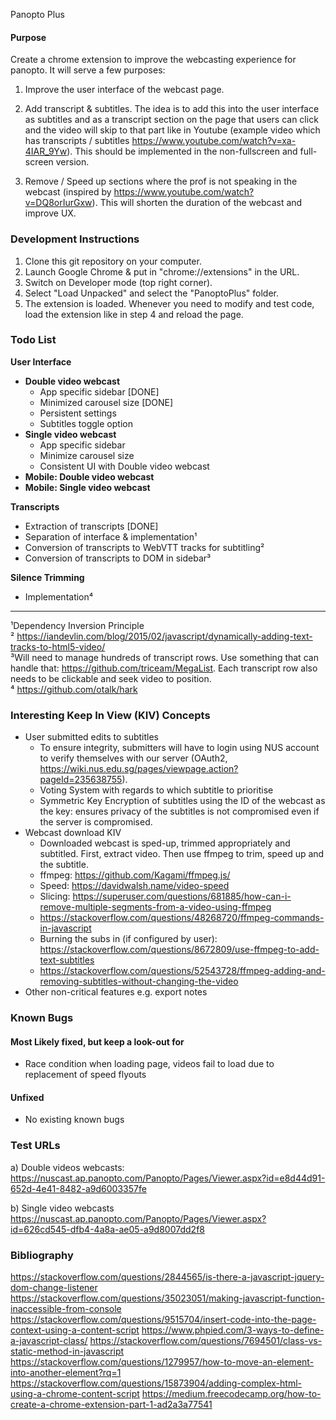 Panopto Plus

#### Purpose
Create a chrome extension to improve the webcasting experience for panopto. It will serve a few purposes:

1. Improve the user interface of the webcast page. 

2. Add transcript & subtitles. The idea is to add this into the user interface as subtitles and as a transcript section on the page that users can click and the video will skip to that part like in Youtube (example video which has transcripts / subtitles https://www.youtube.com/watch?v=xa-4IAR_9Yw). This should be implemented in the non-fullscreen and full-screen version.

3. Remove / Speed up sections where the prof is not speaking in the webcast (inspired by https://www.youtube.com/watch?v=DQ8orIurGxw). This will shorten the duration of the webcast and improve UX.

### Development Instructions
1. Clone this git repository on your computer.
2. Launch Google Chrome & put in "chrome://extensions" in the URL.
3. Switch on Developer mode (top right corner).
4. Select "Load Unpacked" and select the "PanoptoPlus" folder.
5. The extension is loaded. Whenever you need to modify and test code, load the extension like in step 4 and reload the page.

### Todo List
__User Interface__
  * __Double video webcast__
    * App specific sidebar [DONE]
    * Minimized carousel size [DONE]
    * Persistent settings
    * Subtitles toggle option
  * __Single video webcast__
    * App specific sidebar
    * Minimize carousel size
    * Consistent UI with Double video webcast
  * __Mobile: Double video webcast__
  * __Mobile: Single video webcast__

__Transcripts__
* Extraction of transcripts [DONE]
* Separation of interface & implementation¹
* Conversion of transcripts to WebVTT tracks for subtitling²
* Conversion of transcripts to DOM in sidebar³

__Silence Trimming__
* Implementation⁴

---
¹Dependency Inversion Principle  
² https://iandevlin.com/blog/2015/02/javascript/dynamically-adding-text-tracks-to-html5-video/  
³Will need to manage hundreds of transcript rows. Use something that can handle that: https://github.com/triceam/MegaList. Each transcript row also needs to be clickable and seek video to position.  
⁴ https://github.com/otalk/hark    


### Interesting Keep In View (KIV) Concepts
* User submitted edits to subtitles 
  * To ensure integrity, submitters will have to login using NUS account to verify themselves with our server (OAuth2, https://wiki.nus.edu.sg/pages/viewpage.action?pageId=235638755).
  * Voting System with regards to which subtitle to prioritise
  * Symmetric Key Encryption of subtitles using the ID of the webcast as the key: ensures privacy of the subtitles is not compromised even if the server is compromised.
* Webcast download KIV
  * Downloaded webcast is sped-up, trimmed appropriately and subtitled. First, extract video. Then use ffmpeg to trim, speed up and the subtitle.
  * ffmpeg: https://github.com/Kagami/ffmpeg.js/
  * Speed: https://davidwalsh.name/video-speed
  * Slicing: https://superuser.com/questions/681885/how-can-i-remove-multiple-segments-from-a-video-using-ffmpeg
  * https://stackoverflow.com/questions/48268720/ffmpeg-commands-in-javascript
  * Burning the subs in (if configured by user): https://stackoverflow.com/questions/8672809/use-ffmpeg-to-add-text-subtitles
  * https://stackoverflow.com/questions/52543728/ffmpeg-adding-and-removing-subtitles-without-changing-the-video
* Other non-critical features e.g. export notes

### Known Bugs
#### Most Likely fixed, but keep a look-out for
* Race condition when loading page, videos fail to load due to replacement of speed flyouts

#### Unfixed
* No existing known bugs

### Test URLs
a) Double videos webcasts:
https://nuscast.ap.panopto.com/Panopto/Pages/Viewer.aspx?id=e8d44d91-652d-4e41-8482-a9d6003357fe

b) Single video webcasts
https://nuscast.ap.panopto.com/Panopto/Pages/Viewer.aspx?id=626cd545-dfb4-4a8a-ae05-a9d8007dd2f8


### Bibliography
https://stackoverflow.com/questions/2844565/is-there-a-javascript-jquery-dom-change-listener
https://stackoverflow.com/questions/35023051/making-javascript-function-inaccessible-from-console
https://stackoverflow.com/questions/9515704/insert-code-into-the-page-context-using-a-content-script
https://www.phpied.com/3-ways-to-define-a-javascript-class/
https://stackoverflow.com/questions/7694501/class-vs-static-method-in-javascript
https://stackoverflow.com/questions/1279957/how-to-move-an-element-into-another-element?rq=1
https://stackoverflow.com/questions/15873904/adding-complex-html-using-a-chrome-content-script
https://medium.freecodecamp.org/how-to-create-a-chrome-extension-part-1-ad2a3a77541